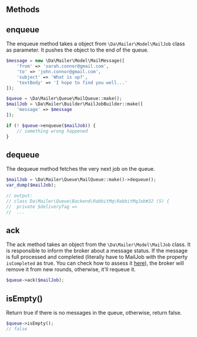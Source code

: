 ## Methods

enqueue
---
The enqueue method takes a object from `\Da\Mailer\Model\MailJob` class as 
parameter. It pushes the object to the end of the queue.

```php
$message = new \Da\Mailer\Model\MailMessage([
    'from' => 'sarah.connor@gmail.com',
    'to' => 'john.connor@gmail.com',
    'subject' => 'What is up?',
    'textBody' => 'I hope to find you well...'
]);

$queue = \Da\Mailer\Queue\MailQueue::make();
$mailJob = \Da\Mailer\Builder\MailJobBuilder::make([
    'message' => $message
]);

if (! $queue->enqueue($mailJob)) {
    // something wrong happened
}
```

dequeue
---
The dequeue method fetches the very next job on the queue.

```php
$mailJob = \Da\Mailer\Queue\MailQueue::make()->dequeue();
var_dump($mailJob);

// output:
// class Da\Mailer\Queue\Backend\RabbitMq\RabbitMqJob#32 (5) {
//  private $deliveryTag =>
//  ...
```

ack
---
The ack method takes an object from the `\Da\Mailer\Model\MailJob` class. It is responsible to inform the broker about a message status.
If the message is full processed and completed (literally have to MailJob with the property `isCompleted` as true. You can check how to assess it [here](../../README.md#mailjob)), the broker will remove it from new rounds,
otherwise, it'll requeue it.

```php
$queue->ack($mailJob);
```

isEmpty()
---
Return true if there is no messages in the queue, otherwise, return false.

```php
$queue->isEmpty();
// false
```
